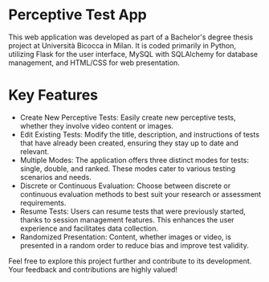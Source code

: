 # Perceptive Test App

This web application was developed as part of a Bachelor's degree thesis project at Università Bicocca in Milan. It is coded primarily in Python, utilizing Flask for the user interface, MySQL with SQLAlchemy for database management, and HTML/CSS for web presentation.

# Key Features
- Create New Perceptive Tests: Easily create new perceptive tests, whether they involve video content or images.
- Edit Existing Tests: Modify the title, description, and instructions of tests that have already been created, ensuring they stay up to date and relevant.
- Multiple Modes: The application offers three distinct modes for tests: single, double, and ranked. These modes cater to various testing scenarios and needs.
- Discrete or Continuous Evaluation: Choose between discrete or continuous evaluation methods to best suit your research or assessment requirements.
- Resume Tests: Users can resume tests that were previously started, thanks to session management features. This enhances the user experience and facilitates data collection.
- Randomized Presentation: Content, whether images or video, is presented in a random order to reduce bias and improve test validity.

Feel free to explore this project further and contribute to its development. Your feedback and contributions are highly valued!
